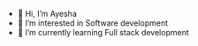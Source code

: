 - 👋 Hi, I’m Ayesha 
- 👀 I’m interested in Software development 
- 🌱 I’m currently learning Full stack development
  
